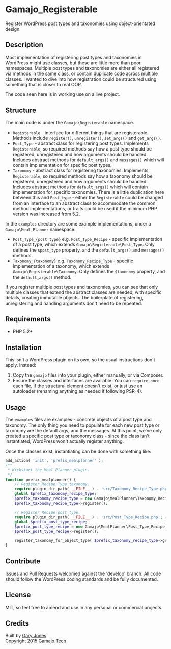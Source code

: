 # Gamajo_Registerable

Register WordPress post types and taxonomies using object-orientated design.

## Description

Most implementation of registering post types and taxonomies in WordPress might use classes, but these are little more than poor namespaces. Multiple post types and taxonomies are either all registered via methods in the same class, or contain duplicate code across multiple classes. I wanted to dive into how registration could be structured using something that is closer to real OOP.

The code seen here is in working use on a live project.

## Structure

The main code is under the `Gamajo\Registerable` namespace.

 * `Registerable` - interface for different things that are registerable. Methods include `register()`, `unregister()`, `set_args()` and `get_args()`.
 * `Post_Type` - abstract class for registering post types. Implements `Registerable`, so required methods say how a post type should be registered, unregistered and how arguments should be handled. Includes abstract methods for `default_args()` and `messages()` which will contain implementation for specific post types.
 * `Taxonomy` - abstract class for registering taxonomies.  Implements `Registerable`, so required methods say how a taxonomy should be registered, unregistered and how arguments should be handled. Includes abstract methods for `default_args()` which will contain implementation for specific taxonomies. There is a little duplication here between this and `Post_type` - either the `Registerable` could be changed from an interface to an abstract class to accommodate the common method implementations, or traits could be used if the minimum PHP version was increased from 5.2.
 
In the `examples` directory are some example implementations, under a `Gamajo\Meal_Planner` namespace.
 * `Post_Type_{post type}` e.g. `Post_Type_Recipe` - specific implementation of a post type, which extends `Gamajo\Registerable\Post_Type`. Only defines the `$post_type` property, and the `default_args()` and `messages()` methods.
 * `Taxonomy_{taxonomy}` e.g. `Taxonomy_Recipe_Type` - specific implementation of a taxonomy, which extends `Gamajo\Registerable\Taxonomy`. Only defines the `$taxonomy` property, and the `default_args()` method.

If you register multiple post types and taxonomies, you can see that only multiple classes that extend the abstract classes are needed, with specific details, creating immutable objects. The boilerplate of registering, unregistering and handling arguments don't need to be repeated.

## Requirements
 * PHP 5.2+

## Installation

This isn't a WordPress plugin on its own, so the usual instructions don't apply. Instead:

1. Copy the `gamajo` files into your plugin, either manually, or via Composer.
2. Ensure the classes and interfaces are available. You can `require_once` each file, if the structural element doesn't exist, or just use an autoloader (renaming anything as needed if following PSR-4).

## Usage

The `examples` files are examples - concrete objects of a post type and taxonomy. The only thing you need to populate for each new post type or taxonomy are the default args, and the messages. At this point, we've only created a specific post type or taxonomy class - since the class isn't instantiated, WordPress won't actually register anything.

Once the classes exist, instantiating can be done with something like:

```php
add_action( 'init', 'prefix_mealplanner' );
/**
 * Kickstart the Meal Planner plugin.
 */
function prefix_mealplanner() {
	// Register Recipe Type taxonomy.
	require plugin_dir_path( __FILE__ ) . 'src/Taxonomy_Recipe_Type.php'; // Or use an autoloader.
	global $prefix_taxonomy_recipe_type;
	$prefix_taxonomy_recipe_type = new Gamajo\MealPlanner\Taxonomy_Recipe_Type;
	$prefix_taxonomy_recipe_type->register();

	// Register Recipe post type.
	require plugin_dir_path( __FILE__ ) . 'src/Post_Type_Recipe.php'; // Or use an autoloader.
	global $prefix_post_type_recipe;
	$prefix_post_type_recipe = new Gamajo\MealPlanner\Post_Type_Recipe;
	$prefix_post_type_recipe->register();

	register_taxonomy_for_object_type( $prefix_taxonomy_recipe_type->get_taxonomy(), $prefix_post_type_recipe->get_post_type() );
}
```

## Contribute

Issues and Pull Requests welcomed against the 'develop' branch. All code should follow the WordPress coding standards and be fully documented.

## License

MIT, so feel free to amend and use in any personal or commercial projects.

## Credits

Built by [Gary Jones](https://twitter.com/GaryJ)  
Copyright 2015 [Gamajo Tech](http://gamajo.com/)
